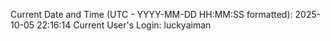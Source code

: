 Current Date and Time (UTC - YYYY-MM-DD HH:MM:SS formatted): 2025-10-05 22:16:14
Current User's Login: luckyaiman
